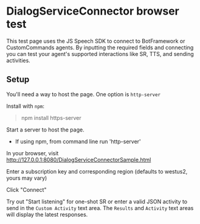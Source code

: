 # DialogServiceConnector browser test

This test page uses the JS Speech SDK to connect to BotFramework or CustomCommands agents. By inputting the required fields and connecting you can test your agent's supported interactions like SR, TTS, and sending activities.

## Setup

You'll need a way to host the page. One option is `http-server`

Install with `npm`:

>npm install https-server

Start a server to host the page.

* If using npm, from command line run 'http-server'

In your browser, visit http://127.0.0.1:8080/DialogServiceConnectorSample.html

Enter a subscription key and corresponding region (defaults to westus2, yours may vary)

Click "Connect"

Try out "Start listening" for one-shot SR or enter a valid JSON activity to send in the `Custom Activity` text area. The `Results` and `Activity` text areas will display the latest responses.
